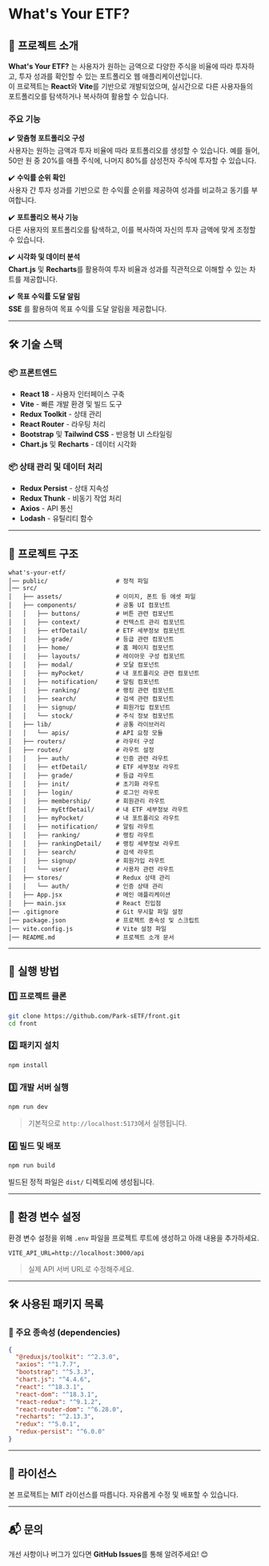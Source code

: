# What's Your ETF?

## 📌 프로젝트 소개
**What's Your ETF?** 는 사용자가 원하는 금액으로 다양한 주식을 비율에 따라 투자하고, 투자 성과를 확인할 수 있는 포트폴리오 웹 애플리케이션입니다.  
이 프로젝트는 **React**와 **Vite**를 기반으로 개발되었으며, 실시간으로 다른 사용자들의 포트폴리오를 탐색하거나 복사하여 활용할 수 있습니다.

### 주요 기능
✔️ **맞춤형 포트폴리오 구성**  
사용자는 원하는 금액과 투자 비율에 따라 포트폴리오를 생성할 수 있습니다. 예를 들어, 50만 원 중 20%를 애플 주식에, 나머지 80%를 삼성전자 주식에 투자할 수 있습니다.  

✔️ **수익률 순위 확인**  
사용자 간 투자 성과를 기반으로 한 수익률 순위를 제공하여 성과를 비교하고 동기를 부여합니다.  

✔️ **포트폴리오 복사 기능**  
다른 사용자의 포트폴리오를 탐색하고, 이를 복사하여 자신의 투자 금액에 맞게 조정할 수 있습니다.  

✔️ **시각화 및 데이터 분석**  
**Chart.js** 및 **Recharts**를 활용하여 투자 비율과 성과를 직관적으로 이해할 수 있는 차트를 제공합니다.

✔️ **목표 수익률 도달 알림**  
**SSE** 를 활용하여 목표 수익률 도달 알림을 제공합니다.


---

## 🛠 기술 스택

### 📦 프론트엔드
- **React 18** - 사용자 인터페이스 구축
- **Vite** - 빠른 개발 환경 및 빌드 도구
- **Redux Toolkit** - 상태 관리
- **React Router** - 라우팅 처리
- **Bootstrap** 및 **Tailwind CSS** - 반응형 UI 스타일링
- **Chart.js** 및 **Recharts** - 데이터 시각화

### 📦 상태 관리 및 데이터 처리
- **Redux Persist** - 상태 지속성
- **Redux Thunk** - 비동기 작업 처리
- **Axios** - API 통신
- **Lodash** - 유틸리티 함수

---

## 📂 프로젝트 구조

```
what's-your-etf/
│── public/                   # 정적 파일
│── src/
│   ├── assets/               # 이미지, 폰트 등 에셋 파일
│   ├── components/           # 공통 UI 컴포넌트
│   │   ├── buttons/          # 버튼 관련 컴포넌트
│   │   ├── context/          # 컨텍스트 관리 컴포넌트
│   │   ├── etfDetail/        # ETF 세부정보 컴포넌트
│   │   ├── grade/            # 등급 관련 컴포넌트
│   │   ├── home/             # 홈 페이지 컴포넌트
│   │   ├── layouts/          # 레이아웃 구성 컴포넌트
│   │   ├── modal/            # 모달 컴포넌트
│   │   ├── myPocket/         # 내 포트폴리오 관련 컴포넌트
│   │   ├── notification/     # 알림 컴포넌트
│   │   ├── ranking/          # 랭킹 관련 컴포넌트
│   │   ├── search/           # 검색 관련 컴포넌트
│   │   ├── signup/           # 회원가입 컴포넌트
│   │   └── stock/            # 주식 정보 컴포넌트
│   ├── lib/                  # 공통 라이브러리
│   │   └── apis/             # API 요청 모듈
│   ├── routers/              # 라우터 구성
│   ├── routes/               # 라우트 설정
│   │   ├── auth/             # 인증 관련 라우트
│   │   ├── etfDetail/        # ETF 세부정보 라우트
│   │   ├── grade/            # 등급 라우트
│   │   ├── init/             # 초기화 라우트
│   │   ├── login/            # 로그인 라우트
│   │   ├── membership/       # 회원관리 라우트
│   │   ├── myEtfDetail/      # 내 ETF 세부정보 라우트
│   │   ├── myPocket/         # 내 포트폴리오 라우트
│   │   ├── notification/     # 알림 라우트
│   │   ├── ranking/          # 랭킹 라우트
│   │   ├── rankingDetail/    # 랭킹 세부정보 라우트
│   │   ├── search/           # 검색 라우트
│   │   ├── signup/           # 회원가입 라우트
│   │   └── user/             # 사용자 관련 라우트
│   ├── stores/               # Redux 상태 관리
│   │   └── auth/             # 인증 상태 관리
│   ├── App.jsx               # 메인 애플리케이션
│   ├── main.jsx              # React 진입점
│── .gitignore                # Git 무시할 파일 설정
│── package.json              # 프로젝트 종속성 및 스크립트
│── vite.config.js            # Vite 설정 파일
│── README.md                 # 프로젝트 소개 문서
```

---

## 🚀 실행 방법

### 1️⃣ 프로젝트 클론
```sh
git clone https://github.com/Park-sETF/front.git
cd front
```

### 2️⃣ 패키지 설치
```sh
npm install
```

### 3️⃣ 개발 서버 실행
```sh
npm run dev
```
> 기본적으로 `http://localhost:5173`에서 실행됩니다.

### 4️⃣ 빌드 및 배포
```sh
npm run build
```
빌드된 정적 파일은 `dist/` 디렉토리에 생성됩니다.

---

## 🔧 환경 변수 설정
환경 변수 설정을 위해 `.env` 파일을 프로젝트 루트에 생성하고 아래 내용을 추가하세요.
```env
VITE_API_URL=http://localhost:3000/api
```
> 실제 API 서버 URL로 수정해주세요.

---

## 🛠 사용된 패키지 목록

### 📌 주요 종속성 (dependencies)
```json
{
  "@reduxjs/toolkit": "^2.3.0",
  "axios": "^1.7.7",
  "bootstrap": "^5.3.3",
  "chart.js": "^4.4.6",
  "react": "^18.3.1",
  "react-dom": "^18.3.1",
  "react-redux": "^9.1.2",
  "react-router-dom": "^6.28.0",
  "recharts": "^2.13.3",
  "redux": "^5.0.1",
  "redux-persist": "^6.0.0"
}
```

---

## 📝 라이선스
본 프로젝트는 MIT 라이선스를 따릅니다. 자유롭게 수정 및 배포할 수 있습니다.

---

## 📬 문의
개선 사항이나 버그가 있다면 **GitHub Issues**를 통해 알려주세요! 😊